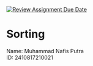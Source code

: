 [![Review Assignment Due Date](https://classroom.github.com/assets/deadline-readme-button-22041afd0340ce965d47ae6ef1cefeee28c7c493a6346c4f15d667ab976d596c.svg)](https://classroom.github.com/a/0sN4WLvu)
# Sorting

Name: Muhammad Nafis Putra    
ID: 2410817210021
